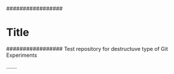 #################
# Title
#################
Test repository for destructuve type of Git Experiments

.......
